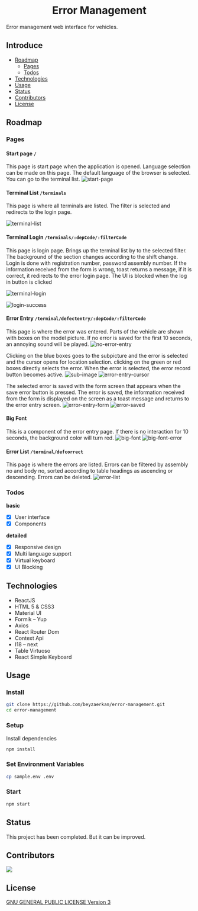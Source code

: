 <h1 align="center">
 <br/>
 Error Management
</h1>

Error management web interface for vehicles.

## Introduce
+ [Roadmap](#roadmap)
  + [Pages](#pages)
  + [Todos](#todos)
+ [Technologies](#technologies)
+ [Usage](#usage)
+ [Status](#status)
+ [Contributors](#contributors)
+ [License](#license)

## Roadmap
### Pages
#### Start page `/`
This page is start page when the application is opened. Language selection can be made on this page. The default language of the browser is selected. You can go to the terminal list.
![start-page](https://user-images.githubusercontent.com/76122007/230053664-474df2a7-c95c-4689-b50f-17e753219078.png)

#### Terminal List `/terminals`
This page is where all terminals are listed. The filter is selected and redirects to the login page.

![terminal-list](https://user-images.githubusercontent.com/76122007/229912230-510d8517-51f1-4c18-89ac-7af96f48d21a.png)

#### Terminal Login `/terminals/:depCode/:filterCode`
This page is login page. Brings up the terminal list by to the selected filter. The background of the section changes according to the shift change. Login is done with registration number, password assembly number. If the information received from the form is wrong, toast returns a message, if it is correct, it redirects to the error login page. The UI is blocked when the log in button is clicked

![terminal-login](https://user-images.githubusercontent.com/76122007/229912301-155a1cbb-c957-4ced-9f3a-e30eccdb6dc0.png)

![login-success](https://user-images.githubusercontent.com/76122007/229912320-804a60b0-9876-45ab-a0a4-9b857ad58b68.png)

#### Error Entry `/terminal/defectentry/:depCode/:filterCode`
This page is  where the error was entered. Parts of the vehicle are shown with boxes on the model picture. If no error is saved for the first 10 seconds, an annoying sound will be played. 
![no-error-entry](https://user-images.githubusercontent.com/76122007/229913095-fe6ff680-487a-47a0-ace7-3c822b72dc2d.png)

Clicking on the blue boxes goes to the subpicture and the error is selected and the cursor opens for location selection. clicking on the green or red boxes directly selects the error. When the error is selected, the error record button becomes active. 
![sub-image](https://user-images.githubusercontent.com/76122007/229913083-ea9b4ed0-5f48-4e9d-b7e1-e8276cc8cafb.png)
![error-entry-cursor](https://user-images.githubusercontent.com/76122007/229913091-d7e327d9-d117-455c-8da7-84c9e190b959.png)

The selected error is saved with the form screen that appears when the save error button is pressed. The error is saved, the information received from the form is displayed on the screen as a toast message and returns to the error entry screen.
![error-entry-form](https://user-images.githubusercontent.com/76122007/229913079-e4d0af6b-4a2e-4c52-992d-41ee1a064d5b.png)
![error-saved](https://user-images.githubusercontent.com/76122007/229913072-37e1a133-e4ad-45fe-8272-920deefe1f8d.png)

#### Big Font
This is a component of the error entry page. If there is no interaction for 10 seconds, the background color will turn red.
![big-font](https://user-images.githubusercontent.com/76122007/229914763-c4c4a12f-5c19-4f55-90be-543635798544.png)
![big-font-error](https://user-images.githubusercontent.com/76122007/229914758-a2a44956-8a9c-411b-90aa-2ce91e55f780.png)

#### Error List `/terminal/defcorrect`
This page is where the errors are listed. Errors can be filtered by assembly no and body no, sorted according to table headings as ascending or descending. Errors can be deleted.
![error-list](https://user-images.githubusercontent.com/76122007/229914315-159598f7-81c6-425f-a81d-417bb864038a.png)


### Todos

**basic**
- [X] User interface
- [X] Components

**detailed**
- [X] Responsive design
- [X] Multi language support
- [X] Virtual keyboard
- [X] UI Blocking

## Technologies
- ReactJS
- HTML 5 & CSS3
- Material UI
- Formik – Yup
- Axios
- React Router Dom
- Context Api
- I18 – next
- Table Virtuoso
- React Simple Keyboard


## Usage
### Install
```bash
git clone https://github.com/beyzaerkan/error-management.git
cd error-management
```

### Setup
Install dependencies
```bash
npm install
```

### Set Environment Variables
```bash
cp sample.env .env
```

### Start
```bash
npm start
```

## Status
This project has been completed. But it can be improved.

## Contributors
<a href = "https://github.com/beyzaerkan/error-management/graphs/contributors">
  <img src = "https://contrib.rocks/image?repo=beyzaerkan/error-management"/>
</a>

## License
[GNU GENERAL PUBLIC LICENSE Version 3](./LICENSE)
